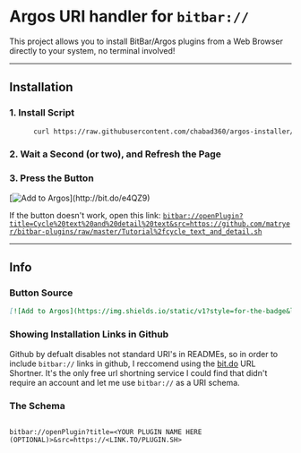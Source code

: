 # Argos URI handler for `bitbar://`

This project allows you to install BitBar/Argos plugins from a Web Browser directly to your system, no terminal involved!
___

## Installation

### 1. Install Script

  ```bash
        curl https://raw.githubusercontent.com/chabad360/argos-installer/master/install.sh | sudo sh
  ```

### 2. Wait a Second (or two), and Refresh the Page

### 3. Press the Button

[![Add to Argos](https://img.shields.io/static/v1?style=for-the-badge&logo=addthis&message=Add+to+Argos&color=green&logoColor=white&label=&link="bitbar://openPlugin?title=Cycle%20text%20and%20detail%20text&src="https://github.com/matryer/bitbar-plugins/raw/master/Tutorial%2fcycle_text_and_detail.sh")](http://bit.do/e4QZ9)

If the button doesn't work, open this link: [`bitbar://openPlugin?title=Cycle%20text%20and%20detail%20text&src=https://github.com/matryer/bitbar-plugins/raw/master/Tutorial%2fcycle_text_and_detail.sh`](http://bit.do/e4QZ9)

___

## Info

### Button Source

```markdown
[![Add to Argos](https://img.shields.io/static/v1?style=for-the-badge&logo=addthis&message=Add+to+Argos&color=green&logoColor=white&label=&link="bitbar://openPlugin?title=<YOUR PLUGIN NAME HERE (OPTIONAL)>&src=https://<LINK.TO/PLUGIN.SH>")](<SHORTENED LINK>)
```

### Showing Installation Links in Github

Github by defualt disables not standard URI's in READMEs, so in order to include `bitbar://` links in github, I reccomend using the [bit.do](bit.do) URL Shortner.
It's the only free url shortning service I could find that didn't require an account and let me use `bitbar://` as a URI schema.

### The Schema

```uri

bitbar://openPlugin?title=<YOUR PLUGIN NAME HERE (OPTIONAL)>&src=https://<LINK.TO/PLUGIN.SH>

```
